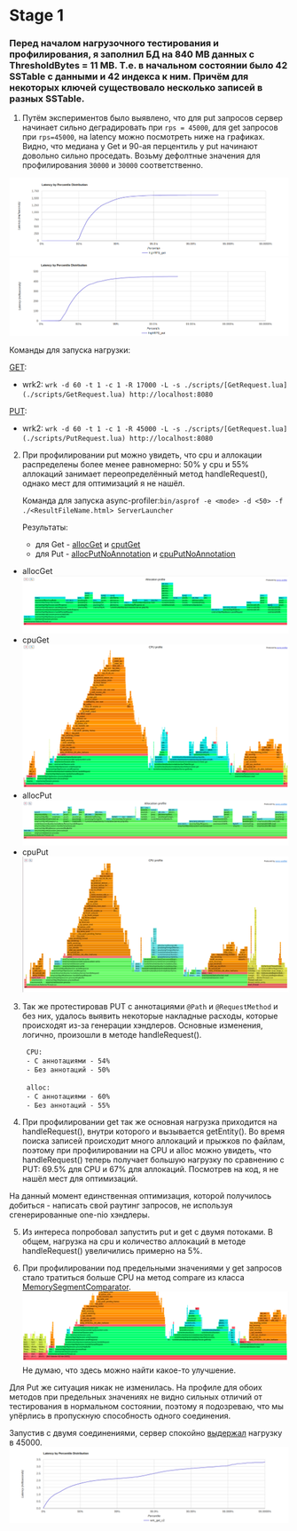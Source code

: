 # Stage 1

### Перед началом нагрузочного тестирования и профилирования, я заполнил БД на 840 MB данных с ThresholdBytes = 11 MB. Т.е. в начальном состоянии было 42 SSTable с данными и 42 индекса к ним. Причём для некоторых ключей существовало несколько записей в разных SSTable.
1) Путём экспериментов было выявлено, что для put запросов сервер
   начинает сильно деградировать при `rps = 45000`, для get запросов при `rps=45000`, на latency можно посмотреть ниже на графиках.
   Видно, что медиана у Get и 90-ая перцентиль у put начинают довольно сильно проседать.
   Возьму дефолтные значения для профилирования `30000` и `30000` соответственно.

![img.png](profile_png/highRPS_get.png)
![img.png](profile_png/highRPS_put.png)

   Команды для запуска нагрузки:

   [GET](../../scripts/GetRequest.lua):
   - wrk2:  `wrk -d 60 -t 1 -c 1 -R 17000 -L -s ./scripts/[GetRequest.lua](./scripts/GetRequest.lua) http://localhost:8080`

   [PUT](../../scripts/PutRequest.lua):
   - wrk2:  `wrk -d 60 -t 1 -c 1 -R 45000 -L -s ./scripts/[GetRequest.lua](./scripts/PutRequest.lua) http://localhost:8080`

2) При профилировании put можно увидеть, что cpu и аллокации распределены более менее равномерно:
   50% у cpu и 55% аллокаций занимает переопределённый метод handleRequest(), однако мест для оптимизаций
   я не нашёл. 

   Команда для запуска async-profiler:`bin/asprof -e <mode> -d <50> -f ./<ResultFileName.html> ServerLauncher`

   Результаты:
      - для Get - [allocGet](profile_html/allocGet.html) и [cputGet](profile_html/cpuGet.html)
      - для Put - [allocPutNoAnnotation](profile_html/allocPutNoAnnotation.html) и [cpuPutNoAnnotation](profile_html/cpuPutNoAnnotation.html)

- allocGet
![image](profile_png/allocGet.png)
- cpuGet
![image](profile_png/cpuGet.png)
- allocPut
![image](profile_png/allocPutNoAnnotation.png)
- cpuPut
![image](profile_png/cpuPutNoAnnotation.png)


3) Так же протестировав PUT с аннотациями `@Path` и `@RequestMethod` и без них, удалось выявить некоторые накладные расходы,
   которые происходят из-за генерации хэндлеров.
   Основные изменения, логично, произошли в методе handleRequest().

        CPU:
        - С аннотациями - 54%
        - Без аннотаций - 50%
         
        alloc:
        - С аннотациями - 60%
        - Без аннотаций - 55%

4) При профилировании get так же основная нагрузка приходится на handleRequest(), внутри которого
   и вызывается getEntity(). Во время поиска записей происходит много
   аллокаций и прыжков по файлам, поэтому при профилировании на CPU и alloc можно увидеть, что handleRequest()
   теперь получает большую нагрузку по сравнению с PUT: 69.5% для CPU и 67% для аллокаций. 
   Посмотрев на код, я не нашёл мест для оптимизаций.

На данный момент единственная оптимизация, которой получилось добиться - написать свой раутинг запросов,
не используя сгенерированные one-nio хэндлеры.

5) Из интереса попробовал запустить put и get с двумя потоками.
   В общем, нагрузка на cpu и количество аллокаций в методе handleRequest() увеличились примерно на 5%.

6) При профилировании под предельными значениями у get запросов стало тратиться больше CPU на метод compare из класса [MemorySegmentComparator](..%2F..%2Fdao%2FMemorySegmentComparator.java). 
![highRPS_profileGet.png](profile_png%2FhighRPS_profileGet.png)
Не думаю, что здесь можно найти какое-то улучшение.

Для Put же ситуация никак не изменилась. На профиле для обоих методов при предельных значениях не видно сильных отличий от тестирования в нормальном состоянии, 
поэтому я подозреваю, что мы упёрлись в пропускную способность одного соединения.

Запустив с двумя соединениями, сервер спокойно [выдержал](profile_wrk%2Fwrk_get_c2) нагрузку в 45000.
![img.png](profile_png/get_c2.png)